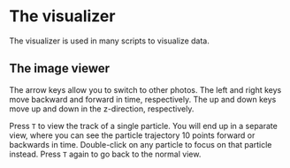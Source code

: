 The visualizer
==============

The visualizer is used in many scripts to visualize data.

The image viewer
----------------

The arrow keys allow you to switch to other photos. The left and right keys move backward and forward in time,
respectively. The up and down keys move up and down in the z-direction, respectively.

Press `T` to view the track of a single particle. You will end up in a separate view, where you can see the particle
trajectory 10 points forward or backwards in time. Double-click on any particle to focus on that particle instead.
Press `T` again to go back to the normal view.